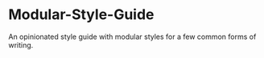 Modular-Style-Guide
===================

An opinionated style guide with modular styles for a few common forms of writing.
